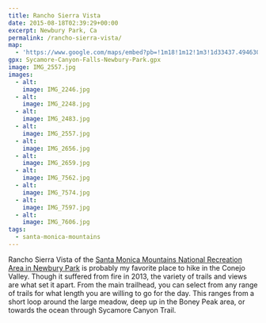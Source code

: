 ```yaml
---
title: Rancho Sierra Vista
date: 2015-08-18T02:39:29+00:00
excerpt: Newbury Park, Ca
permalink: /rancho-sierra-vista/
map:
  - 'https://www.google.com/maps/embed?pb=!1m18!1m12!1m3!1d33437.49463058332!2d-118.97334350695249!3d34.150803908448154!2m3!1f0!2f0!3f0!3m2!1i1024!2i768!4f13.1!3m3!1m2!1s0x80e8398bb9142f4d%3A0x5b931a1279d0f7fd!2sRancho+Sierra+Vista%2FSatwiwa!5e1!3m2!1sen!2sus!4v1488759631150'
gpx: Sycamore-Canyon-Falls-Newbury-Park.gpx
image: IMG_2557.jpg
images:
  - alt: 
    image: IMG_2246.jpg
  - alt: 
    image: IMG_2248.jpg
  - alt: 
    image: IMG_2483.jpg
  - alt: 
    image: IMG_2557.jpg
  - alt: 
    image: IMG_2656.jpg
  - alt: 
    image: IMG_2659.jpg
  - alt: 
    image: IMG_7562.jpg
  - alt: 
    image: IMG_7574.jpg
  - alt: 
    image: IMG_7597.jpg
  - alt: 
    image: IMG_7606.jpg
tags:
  - santa-monica-mountains
---
```

Rancho Sierra Vista of the <a href="http://www.nps.gov/samo/planyourvisit/Rancho-Sierra-Vista.htm">Santa Monica Mountains National Recreation Area in Newbury Park</a> is probably my favorite place to hike in the Conejo Valley. Though it suffered from fire in 2013, the variety of trails and views are what set it apart. From the main trailhead, you can select from any range of trails for what length you are willing to go for the day. This ranges from a short loop around the large meadow, deep up in the Boney Peak area, or towards the ocean through Sycamore Canyon Trail.



